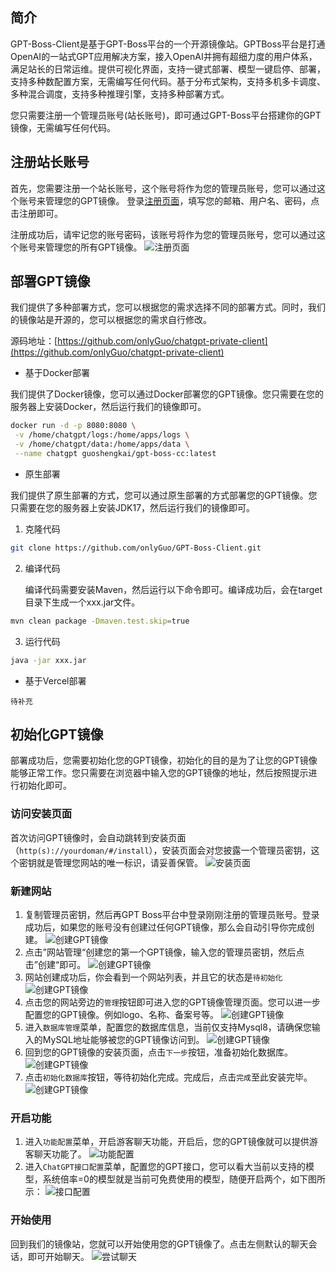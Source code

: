 
## 简介
GPT-Boss-Client是基于GPT-Boss平台的一个开源镜像站。GPTBoss平台是打通OpenAI的一站式GPT应用解决方案，接入OpenAI并拥有超细力度的用户体系，满足站长的日常运维。提供可视化界面，支持一键式部署、模型一键启停、部署，支持多种数配置方案，无需编写任何代码。基于分布式架构，支持多机多卡调度、多种混合调度，支持多种推理引擎，支持多种部署方式。

您只需要注册一个管理员账号(站长账号)，即可通过GPT-Boss平台搭建你的GPT镜像，无需编写任何代码。

## 注册站长账号
首先，您需要注册一个站长账号，这个账号将作为您的管理员账号，您可以通过这个账号来管理您的GPT镜像。 登录[注册页面](https://boss.icoding.ink/manager/#/register)，填写您的邮箱、用户名、密码，点击注册即可。

注册成功后，请牢记您的账号密码，该账号将作为您的管理员账号，您可以通过这个账号来管理您的所有GPT镜像。
![注册页面](./doc/images/register.png)

## 部署GPT镜像
我们提供了多种部署方式，您可以根据您的需求选择不同的部署方式。同时，我们的镜像站是开源的，您可以根据您的需求自行修改。

源码地址：[https://github.com/onlyGuo/chatgpt-private-client](https://github.com/onlyGuo/chatgpt-private-client)

- 基于Docker部署

我们提供了Docker镜像，您可以通过Docker部署您的GPT镜像。您只需要在您的服务器上安装Docker，然后运行我们的镜像即可。

```bash
docker run -d -p 8080:8080 \
 -v /home/chatgpt/logs:/home/apps/logs \
 -v /home/chatgpt/data:/home/apps/data \
 --name chatgpt guoshengkai/gpt-boss-cc:latest
```
- 原生部署

我们提供了原生部署的方式，您可以通过原生部署的方式部署您的GPT镜像。您只需要在您的服务器上安装JDK17，然后运行我们的镜像即可。
1. 克隆代码
```bash
git clone https://github.com/onlyGuo/GPT-Boss-Client.git
```
2. 编译代码

   编译代码需要安装Maven，然后运行以下命令即可。编译成功后，会在target目录下生成一个xxx.jar文件。
```bash
mvn clean package -Dmaven.test.skip=true
```
3. 运行代码
```bash
java -jar xxx.jar
```

- 基于Vercel部署

`待补充`

## 初始化GPT镜像
部署成功后，您需要初始化您的GPT镜像，初始化的目的是为了让您的GPT镜像能够正常工作。您只需要在浏览器中输入您的GPT镜像的地址，然后按照提示进行初始化即可。

### 访问安装页面
首次访问GPT镜像时，会自动跳转到安装页面（`http(s)://yourdoman/#/install`），安装页面会对您披露一个管理员密钥，这个密钥就是管理您网站的唯一标识，请妥善保管。
![安装页面](./doc/images/install.png)

### 新建网站
1. 复制管理员密钥，然后再GPT Boss平台中登录刚刚注册的管理员账号。登录成功后，如果您的账号没有创建过任何GPT镜像，那么会自动引导你完成创建。
   ![创建GPT镜像](./doc/images/dashboard.png)
2. 点击”网站管理“创建您的第一个GPT镜像，输入您的管理员密钥，然后点击”创建“即可。
   ![创建GPT镜像](./doc/images/add.png)
3. 网站创建成功后，你会看到一个网站列表，并且它的状态是`待初始化`
   ![创建GPT镜像](./doc/images/addfinish.png)
4. 点击您的网站旁边的`管理`按钮即可进入您的GPT镜像管理页面。您可以进一步配置您的GPT镜像。例如logo、名称、备案号等。
   ![创建GPT镜像](./doc/images/site.png)
5. 进入`数据库管理`菜单，配置您的数据库信息，当前仅支持Mysql8，请确保您输入的MySQL地址能够被您的GPT镜像访问到。
   ![创建GPT镜像](./doc/images/database.png)
6. 回到您的GPT镜像的安装页面，点击`下一步`按钮，准备初始化数据库。
   ![创建GPT镜像](./doc/images/oninitdb.png)
7. 点击`初始化数据库`按钮，等待初始化完成。完成后，点击`完成`至此安装完毕。
   ![创建GPT镜像](./doc/images/inited.png)

### 开启功能
1. 进入`功能配置`菜单，开启游客聊天功能，开启后，您的GPT镜像就可以提供游客聊天功能了。
   ![功能配置](./doc/images/fun.png)
2. 进入`ChatGPT接口配置`菜单，配置您的GPT接口，您可以看大当前以支持的模型，系统倍率=0的模型就是当前可免费使用的模型，随便开启两个，如下图所示：
   ![接口配置](./doc/images/model.png)

### 开始使用
回到我们的镜像站，您就可以开始使用您的GPT镜像了。点击左侧默认的聊天会话，即可开始聊天。
![尝试聊天](./doc/images/chat-example.png)
